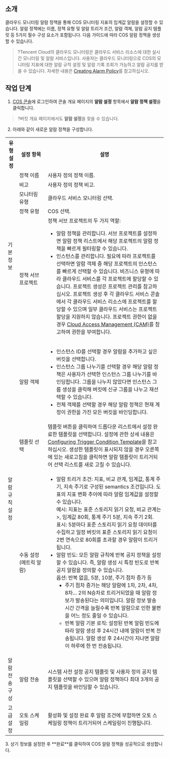 ## 소개

클라우드 모니터링 알람 정책을 통해 COS 모니터링 지표의 임계값 알람을 설정할 수 있습니다. 알람 정책에는 이름, 정책 유형 및 알람 트리거 조건, 알람 객체, 알람 공지 템플릿 등 5가지 필수 구성 요소가 포함됩니다. 다음 가이드에 따라 COS 알람 정책을 생성할 수 있습니다.

>?Tencent Cloud의 클라우드 모니터링은 클라우드 서비스 리소스에 대한 실시간 모니터링 및 알람 서비스입니다. 사용자는 클라우드 모니터링으로 COS의 모니터링 지표에 대한 알람 규칙 설정 및 알람 기록 조회가 가능하고 알람 공지를 받을 수 있습니다. 자세한 내용은 [Creating Alarm Policy](https://intl.cloud.tencent.com/document/product/248/38916)를 참고하십시오.

## 작업 단계

1. [COS 콘솔](https://console.cloud.tencent.com/cos5)에 로그인하여 콘솔 개요 페이지의 **알람 설정** 항목에서 **알람 정책 설정**을 클릭합니다.
>?버킷 개요 페이지에서도 **알람 설정**을 찾을 수 있습니다.
>
2. 아래와 같이 새로운 알람 정책을 구성합니다.
<table>
  <tr>
    <th>유형 설정</th>
    <th width="18%">설정 항목</th>
    <th>설명</th>
  </tr>
  <tr>
    <td  rowspan="5">기본 정보</td>
    <td>정책 이름</td>
    <td>사용자 정의 정책 이름.</td>
  </tr>
  <tr>
    <td>비고</td>
    <td>사용자 정의 정책 비고.</td>
  </tr>
  <tr>
    <td>모니터링 유형</td>
    <td>클라우드 서비스 모니터링 선택.</td>
  </tr>
  <tr>
    <td>정책 유형</td>
    <td>COS 선택.</td>
  </tr>
  <tr>
    <td>정책 서브 프로젝트</td>
    <td>정책 서브 프로젝트의 두 가지 역할:<br>   
         <ul>
             <li>알람 정책을 관리합니다. 서브 프로젝트를 설정하면 알람 정책 리스트에서 해당 프로젝트의 알람 정책을 빠르게 필터링할 수 있습니다.</li>
             <li>인스턴스를 관리합니다. 필요에 따라 프로젝트를 선택하면 알람 객체 중 해당 프로젝트의 인스턴스를 빠르게 선택할 수 있습니다. 비즈니스 유형에 따라 클라우드 서비스를 각 프로젝트에 할당할 수 있습니다. 프로젝트 생성은 프로젝트 관리를 참고하십시오. 프로젝트 생성 후 각 클라우드 서비스 콘솔에서 각 클라우드 서비스 리소스에 프로젝트를 할당할 수 있으며 일부 클라우드 서비스는 프로젝트 할당을 지원하지 않습니다. 프로젝트 권한이 없을 경우 <a href="https://intl.cloud.tencent.com/document/product/248/36744">Cloud Access Management (CAM)</a>를 참고하여 권한을 부여합니다.</li></td>   
  </tr>
  <tr>
    <td rowspan="3">알람 규칙 설정</td>
    <td>알람 객체</td>
    <td>
      <ul>
			         <li>인스턴스 ID를 선택할 경우 알람을 추가하고 싶은 버킷을 선택합니다.</li>
               <li>인스턴스 그룹 나누기를 선택할 경우 해당 알람 정책은 사용자가 선택한 인스턴스 그룹 나누기를 바인딩합니다. 그룹을 나누지 않았다면 인스턴스 그룹 생성을 클릭해 버킷에 신규 그룹을 나누고 재선택할 수 있습니다.</li>
		            <li>전체 객체를 선택할 경우 해당 알람 정책은 현재 계정이 권한을 가진 모든 버킷을 바인딩합니다.</li>
           </ul>
        </td>
  </tr>
	<tr>
    <td>템플릿 선택</td>
    <td> 템플릿 버튼을 클릭하여 드롭다운 리스트에서 설정 완료한 템플릿을 선택합니다. 설정에 관한 상세 내용은 <a href="https://intl.cloud.tencent.com/document/product/248/38911">Configuring Trigger Condition Template</a>을 참고하십시오. 생성한 템플릿이 표시되지 않을 경우 오른쪽에 있는 </b>새로고침</b>을 클릭하면 알람 템플릿이 트리거되어 선택 리스트를 새로 고칠 수 있습니다.</td>
  </tr>
	<tr>
    <td>수동 설정<br>(메트릭 알람)</td>
    <td>
      <ul>
        <li>알람 트리거 조건: 지표, 비교 관계, 임계값, 통계 주기, 지속 주기로 구성된 semantics 조건입니다. 도표의 지표 변화 추이에 따라 알람 임계값을 설정할 수 있습니다. <br>예시: 지표는 표준 스토리지 읽기 요청, 비교 관계는 >, 임계값 80회, 통계 주기 5분, 지속 주기 2회. <br>표시: 5분마다 표준 스토리지 읽기 요청 데이터를 수집하고 일정 버킷의 표준 스토리지 읽기 요청이 2번 연속으로 80회를 초과할 경우 알람이 트리거됩니다.
				<br><li>알람 빈도: 모든 알람 규칙에 반복 공지 정책을 설정할 수 있습니다. 즉, 알람 생성 시 특정 빈도로 반복 공지 알람을 정의할 수 있습니다. <br>옵션: 반복 없음, 5분, 10분, 주기 점차 증가 등 <br><ul><li type="square">주기 점차 증가는 해당 알람에 1차, 2차, 4차, 8차... 2의 N승차로 트리거되었을 때 알람 정보가 발송된다는 의미입니다. 알람 정보 발송 시간 간격을 늘릴수록 반복 알람으로 인한 불편을 어느 정도 줄일 수 있습니다.</li>
      <li>반복 알람 기본 로직: 설정된 반복 알림 빈도에 따라 알람 생성 후 24시간 내에 알람이 반복 전송됩니다. 알람 생성 후 24시간이 지나면 알람이 하루에 한 번 전송됩니다.</li></ul></li>
      </ul></td>
  </tr>
   <tr>
        <td >알람 전송 구성</td>
        <td>알람 전송</td>
        <td>시스템 사전 설정 공지 템플릿 및 사용자 정의 공지 템플릿을 선택할 수 있으며 알람 정책마다 최대 3개의 공지 템플릿을 바인딩할 수 있습니다.</td>
    </tr>
		<tr>
      <td>고급 설정</td>
      <td >오토 스케일링</td>
      <td>활성화 및 설정 완료 후 알람 조건에 부합하면 오토 스케일링 정책이 트리거되어 스케일링이 진행됩니다.</td>
     </tr>
</table>
3. 상기 정보를 설정한 후 **완료**를 클릭하여 COS 알람 정책을 성공적으로 생성합니다.
